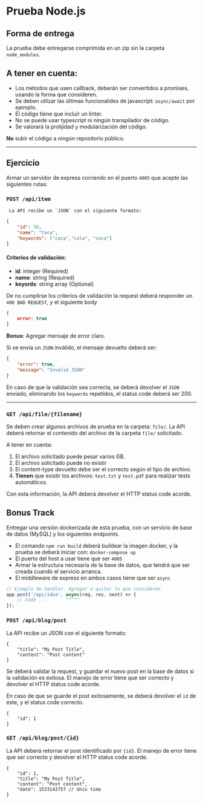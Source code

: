 # Prueba Node.js

## Forma de entrega
La prueba debe entregarse comprimida en un zip sin la carpeta `node_modules`.

## A tener en cuenta:

 - Los métodos que usen callback, deberán ser convertidos a promises, usando la forma que consideren.
 - Se deben utlizar las últimas funcionalides de javascript: `async/await` por ejemplo.
 - El código tiene que incluir un linter.
 - No se puede usar typescript ni ningún transpilador de código.
 - Se valorará la prolijidad  y modularización del código.

**No** subir el código a ningún repositorio público.

---

## Ejercicio

Armar un servidor de express corriendo en el puerto `4005` que acepte las siguientes rutas:

### `POST /api/item`
	 
	 La API recibe un `JSON` con el siguiente formato:
```json
{
	"id": 50, 
	"name": "Coca",
	"keywords": ["coca","cola", "coca"]
}
```
#### Criterios de validación:

 - **id**: integer (Required)
 - **name**: string (Required)
 - **keyords**:  string array (Optional)

De no cumplirse los criterios de validación la request deberá responder un `400 BAD REQUEST`, y el siguiente body
```json
{
	error: true
}
```
**Bonus:** Agregar mensaje de error claro.

Si se envía un `JSON` inválido, el mensaje devuelto deberá ser:
```json
{
	"error": true,
	"message": "Invalid JSON"
}
```


En caso de que la validación sea correcta, se deberá devolver el `JSON` envíado, eliminando los `keywords` repetidos, el status code deberá ser 200.

---

 ### `GET /api/file/{filename}` 
 
Se deben crear algunos archivos de prueba en la carpeta: `file/`. La API deberá retornar el contenido del archivo de la carpeta `file/` solicitado.

A tener en cuenta:

 1. El archivo solicitado puede pesar varios GB.
 2. El archivo solicitado puede no existir
 3. El content-type devuelto debe ser el correcto según el tipo de archivo.
 4. **Tienen** que existir los archivos: `test.txt` y `test.pdf` para realizar tests automáticos.
 
Con esta información, la API deberá devolver el HTTP status code acorde.

## Bonus Track

Entregar una versión dockerizada de esta prueba, con un servicio de base de datos (MySQL) y los siguientes endpoints.

- El comando `npm run build` deberá buildear la imagen docker, y la prueba se deberá iniciar con: `docker-compose up`
- El puerto del host a usar tiene que ser `4005`
- Armar la estructura necesaria de la base de datos, que tendrá que ser creada cuando el servicio arranca.
- El middleware de express en ambos casos tiene que ser `async`

```javascript
// Ejemplo de handler. Agregar o quitar lo que consideren
app.post('/api/idea', async(req, res, next) => {
	// Code ...		  ^^^^^
});
```

 ### `POST /api/blog/post`

La API recibe un JSON con el siguiente formato:

```
{
	"title": "My Post Title",
	"content": "Post content"
}
```

Se deberá validar la request, y guardar el nuevo post en la base de datos si la validación es exitosa. El manejo de error tiene que ser correcto y devolver el HTTP status code acorde.

En caso de que se guarde el post exitosamente, se deberá devolver el `id` de éste, y el status code correcto.

```
{
	"id": 1
}
```


 ### `GET /api/blog/post/{id}`

La API deberá retornar el post identificado por `{id}`.  El manejo de error tiene que ser correcto y devolver el HTTP status code acorde.

```
{
	"id": 1,
	"title": "My Post Title",
	"content": "Post content",
	"date": 1533143757 // Unix time
}
```
